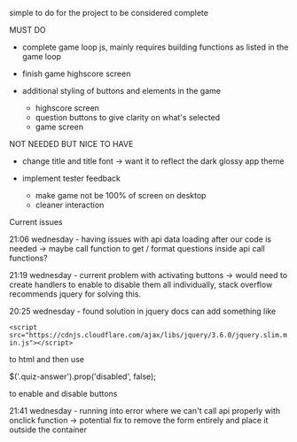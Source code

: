 simple to do for the project to be considered complete

MUST DO

- complete game loop js, mainly requires building functions as listed in the game loop

- finish game highscore screen

- additional styling of buttons and elements in the game
  - highscore screen
  - question buttons to give clarity on what's selected
  - game screen

NOT NEEDED BUT NICE TO HAVE

- change title and title font -> want it to reflect the dark glossy app theme

- implement tester feedback
  - make game not be 100% of screen on desktop
  - cleaner interaction

Current issues

21:06 wednesday - having issues with api data loading after our code is needed -> maybe call function to get / format questions inside api call functions?

21:19 wednesday - current problem with activating buttons -> would need to create handlers to enable to disable them all individually, stack overflow recommends jquery for solving this.

20:25 wednesday - found solution in jquery docs can add something like

`<script src="https://cdnjs.cloudflare.com/ajax/libs/jquery/3.6.0/jquery.slim.min.js"></script>`

to html and then use

$('.quiz-answer').prop('disabled', false);

to enable and disable buttons

21:41 wednesday - running into error where we can't call api properly with onclick function -> potential fix to remove the form entirely and place it outside the container
